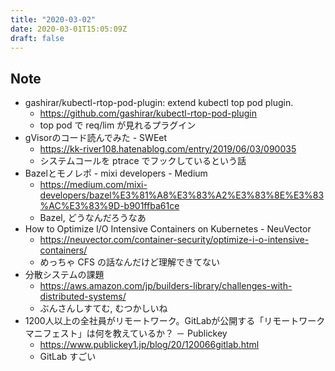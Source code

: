 ```yaml
---
title: "2020-03-02"
date: 2020-03-01T15:05:09Z
draft: false
---
```


## Note

* gashirar/kubectl-rtop-pod-plugin: extend kubectl top pod plugin.
  * https://github.com/gashirar/kubectl-rtop-pod-plugin
  * top pod で req/lim が見れるプラグイン
* gVisorのコード読んでみた - SWEet
  * https://kk-river108.hatenablog.com/entry/2019/06/03/090035
  * システムコールを ptrace でフックしているという話
* Bazelとモノレポ - mixi developers - Medium
  * https://medium.com/mixi-developers/bazel%E3%81%A8%E3%83%A2%E3%83%8E%E3%83%AC%E3%83%9D-b901ffba61ce
  * Bazel, どうなんだろうなあ
* How to Optimize I/O Intensive Containers on Kubernetes - NeuVector
  * https://neuvector.com/container-security/optimize-i-o-intensive-containers/
  * めっちゃ CFS の話なんだけど理解できてない
* 分散システムの課題
  * https://aws.amazon.com/jp/builders-library/challenges-with-distributed-systems/
  * ぶんさんしすてむ, むつかしいね
* 1200人以上の全社員がリモートワーク。GitLabが公開する「リモートワークマニフェスト」は何を教えているか？ － Publickey
  * https://www.publickey1.jp/blog/20/120066gitlab.html
  * GitLab すごい
